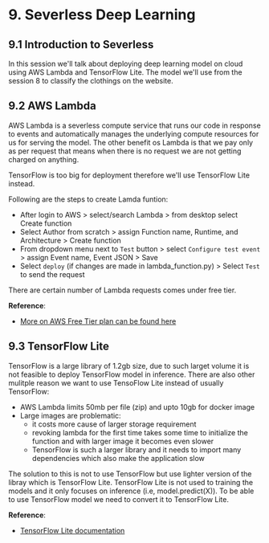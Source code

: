 # 9. Severless Deep Learning

## 9.1 Introduction to Severless

In this session we'll talk about deploying deep learning model on cloud using AWS Lambda and TensorFlow Lite. The model we'll use from the session 8 to classify the clothings on the website.

## 9.2 AWS Lambda

AWS Lambda is a severless compute service that runs our code in response to events and automatically manages the underlying compute resources for us for serving the model. The other benefit os Lambda is that we pay only as per request that means when there is no request we are not getting charged on anything.

TensorFlow is too big for deployment therefore we'll use TensorFlow Lite instead.

Following are the steps to create Lamda funtion:

- After login to AWS > select/search Lambda > from desktop select Create function
- Select Author from scratch > assign Function name, Runtime, and Architecture > Create function
- From dropdown menu next to `Test` button > select `Configure test event` > assign Event name, Event JSON > Save
- Select `deploy` (if changes are made in lambda_function.py) > Select `Test` to send the request

There are certain number of Lambda requests comes under free tier.

**Reference**:

- [More on AWS Free Tier plan can be found here](https://aws.amazon.com/free/?all-free-tier.sort-by=item.additionalFields.SortRank&all-free-tier.sort-order=asc&awsf.Free%20Tier%20Types=*all&awsf.Free%20Tier%20Categories=*all)

## 9.3 TensorFlow Lite

TensorFlow is a large library of 1.2gb size, due to such larget volume it is not feasible to deploy TensorFlow model in inference. There are also other mulitple reason we want to use TensoFlow Lite instead of usually TensorFlow:

- AWS Lambda limits 50mb per file (zip) and upto 10gb for docker image
- Large images are problematic:
  - it costs more cause of larger storage requirement
  - revoking lambda for the first time takes some time to initialize the function and with larger image it becomes even slower
  - TensorFlow is such a larger library and it needs to import many dependencies which also make the application slow

The solution to this is not to use TensorFlow but use lighter version of the libray which is TensorFlow Lite. TensorFlow Lite is not used to training the models and it only focuses on inference (i.e, model.predict(X)). To be able to use TensorFlow model we need to convert it to TensorFlow Lite.

**Reference**:

- [TensorFlow Lite documentation](https://www.tensorflow.org/lite)